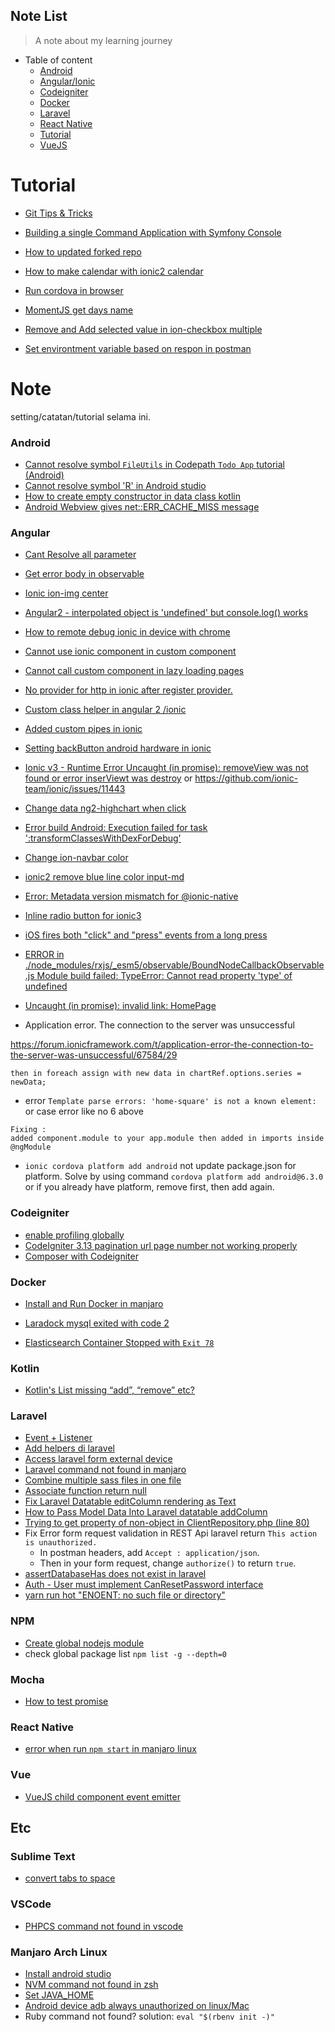 
## Note List

> A note about my learning journey


- Table of content
    - [Android](#android)
    - [Angular/Ionic](#angular)
    - [Codeigniter](#codeigniter)
    - [Docker](#docker)
    - [Laravel](#laravel)
    - [React Native](#react-native)
    - [Tutorial](#tutorial)
    - [VueJS](#vue)
    
# Tutorial

- [Git Tips & Tricks](https://wikileaks.org/ciav7p1/cms/page_1179773.html)
- [Building a single Command Application with Symfony Console](https://pehapkari.cz/blog/2017/01/05/symfony-console-from-scratch/)
- [How to updated forked repo](https://stackoverflow.com/questions/7244321/how-do-i-update-a-github-forked-repository)
- [How to make calendar with ionic2 calendar](https://devdactic.com/ionic-calendar-app/)
- [Run cordova in browser](http://www.tricedesigns.com/2012/07/31/emulating-phonegapcordova-apps-in-the-browser/
)
- [MomentJS get days name](https://stackoverflow.com/questions/27669019/jquery-moment-js-get-day-name-from-date
)
- [Remove and Add selected value in ion-checkbox multiple]( https://forum.ionicframework.com/t/how-to-delete-multiple-item-from-ionic-3-3-list/92783/3)

- [Set environtment variable based on respon in postman](https://ppolyzos.com/2016/11/20/how-to-update-environment-variables-based-on-a-response-in-postman/)


# Note
setting/catatan/tutorial selama ini.

### Android
- [Cannot resolve symbol `FileUtils` in Codepath `Todo App` tutorial (Android)]( https://stackoverflow.com/questions/38417848/cannot-resolve-symbol-fileutils-in-codepath-todo-app-tutorial-android)
- [Cannot resolve symbol 'R' in Android studio](https://stackoverflow.com/questions/17054000/cannot-resolve-symbol-r-in-android-studio)
- [How to create empty constructor in data class kotlin](https://stackoverflow.com/questions/37873995/how-to-create-empty-constructor-for-data-class-in-kotlin-android)
- [Android Webview gives net::ERR_CACHE_MISS message](https://stackoverflow.com/questions/30637654/android-webview-gives-neterr-cache-miss-message)
 
### Angular
- [Cant Resolve all parameter](https://angular.io/guide/dependency-injection#configuring-the-injector)
- [Get error body in observable](https://stackoverflow.com/questions/35669087/get-error-message-from-angular-2-http) 
- [Ionic ion-img center](https://forum.ionicframework.com/t/how-to-align-the-img-to-center/48322/6) 
- [Angular2 - interpolated object is 'undefined' but console.log() works](https://stackoverflow.com/questions/41292832/angular2-interpolated-object-is-undefined-but-console-log-works)
- [How to remote debug ionic in device with chrome](https://stackoverflow.com/questions/32832135/how-to-use-chrome-remote-debugging-with-ionic-framework)
- [Cannot use ionic component in custom component](https://stackoverflow.com/questions/43425090/ionic-3-cant-use-ion-components-inside-my-custom-components) 
- [Cannot call custom component in lazy loading pages]( https://stackoverflow.com/questions/43507800/custom-component-in-ionic-v3)
- [No provider for http in ionic after register provider.](https://forum.ionicframework.com/t/no-provider-for-http-error-in-ionic/85762/4)
- [Custom class helper in angular 2 /ionic](https://stackoverflow.com/questions/35665903/how-to-write-helper-class-in-typescript)
- [Added custom pipes in ionic](https://forum.ionicframework.com/t/solved-pipe-not-found-in-custom-component/95179)
- [Setting backButton android hardware in ionic](https://alltechgyaan.wordpress.com/2016/09/20/a-new-gyaan-ionic2/)
- [ Ionic v3 - Runtime Error Uncaught (in promise): removeView was not found or error inserViewt was destroy](https://stackoverflow.com/questions/43828359/ionic-error-uncaught-in-promise-removeview-was-not-found) or https://github.com/ionic-team/ionic/issues/11443
- [Change data ng2-highchart when click](https://github.com/Bigous/ng2-highcharts/issues/44)
- [Error build Android: Execution failed for task ':transformClassesWithDexForDebug'](https://github.com/ionic-team/ionic-cli/issues/1256)
- [Change ion-navbar color](https://forum.ionicframework.com/t/change-navbar-header-background-colour-ionic/48498/13)
- [ionic2 remove blue line color input-md](https://stackoverflow.com/questions/42248573/ionic2-remove-blue-line-color-input-md)
- [Error: Metadata version mismatch for @ionic-native](https://github.com/ionic-team/ionic-native/issues/2106)
- [Inline radio button for ionic3](https://stackoverflow.com/questions/44227834/label-and-group-radio-buttons-horizontally-aligned)
- [iOS fires both "click" and "press" events from a long press](https://github.com/ionic-team/ionic/issues/10306)
- [ERROR in ./node_modules/rxjs/_esm5/observable/BoundNodeCallbackObservable.js
Module build failed: TypeError: Cannot read property 'type' of undefined](  https://github.com/angular/angular/issues/20095)
  
- [Uncaught (in promise): invalid link: HomePage](https://forum.ionicframework.com/t/solved-ionic-lazy-loading-invalid-link-tabspage/88021)
 
- Application error. The connection to the server was unsuccessful
 
 https://forum.ionicframework.com/t/application-error-the-connection-to-the-server-was-unsuccessful/67584/29
  
 ```
 then in foreach assign with new data in chartRef.options.series = newData;
 ```
 
- error `Template parse errors: 'home-square' is not a known element:`  or case error like no 6 above
 ```
 Fixing : 
 added component.module to your app.module then added in imports inside @ngModule
 ```

- `ionic cordova platform add android` not update package.json for platform. Solve by using command `cordova platform add android@6.3.0` or if you already have platform, remove first, then add again. 
 
### Codeigniter
- [enable profiling globally](https://maheshvnit.wordpress.com/2013/10/23/how-to-enable-site-wide-profiling-in-codeigniter/)
- [CodeIgniter 3.13 pagination url page number not working properly](http://stackoverflow.com/questions/10176518/codeigniter-pagination-url-page-number)
- [Composer with Codeigniter](https://philsturgeon.uk/php/2012/05/07/composer-with-codeigniter/)

### Docker
- [Install and Run Docker in manjaro](https://manjaro-tutorial.blogspot.co.id/2016/12/how-to-install-docker-on-manjaro-1610.html)
- [Laradock mysql exited with code 2](https://github.com/laradock/laradock/issues/955)

- [Elasticsearch Container Stopped with `Exit 78`](https://github.com/laradock/laradock/issues/1699)

### Kotlin 

 - [Kotlin's List missing “add”, “remove” etc?](https://stackoverflow.com/questions/37913252/kotlins-list-missing-add-remove-etc)

### Laravel
- [Event + Listener](http://dimensitutupbotol.blogspot.co.id/2016/10/simple-event-listener-example-in.html)
- [Add helpers di laravel](https://laracasts.com/discuss/channels/general-discussion/best-practices-for-custom-helpers-on-laravel-5)
- [Access laravel form external device](https://stackoverflow.com/questions/30675025/access-to-laravel-5-app-locally-from-an-external-device)
- [Laravel command not found in manjaro](https://yomotherboard.com/how-to-add-laravel-directory-to-your-path-file/)
- [Combine multiple sass files in one file](https://stackoverflow.com/questions/48935216/how-combine-two-sass-files-in-one-css-file-via-laravel-mix)
- [Associate function return null](https://stackoverflow.com/questions/27116924/call-to-a-member-function-associate-on-a-non-object?utm_medium=organic&utm_source=google_rich_qa&utm_campaign=google_rich_qa)
- [Fix Laravel Datatable editColumn rendering as Text](https://github.com/yajra/laravel-datatables/issues/972)
- [How to Pass Model Data Into Laravel datatable addColumn](https://github.com/yajra/laravel-datatables/issues/1348)
- [Trying to get property of non-object in ClientRepository.php (line 80) ](https://github.com/laravel/passport/issues/406)
- Fix Error form request validation in REST Api laravel return `This action is unauthorized.` 
    * In postman headers, add `Accept : application/json`.
    * Then in your form request, change `authorize()` to return `true`.
- [assertDatabaseHas does not exist in laravel](https://laracasts.com/discuss/channels/testing/assertdatabasehas-does-not-exist)
- [Auth - User must implement CanResetPassword interface](https://github.com/jenssegers/laravel-mongodb/issues/773)
- [yarn run hot "ENOENT: no such file or directory"](https://github.com/JeffreyWay/laravel-mix/issues/1176)
 
### NPM
- [Create global nodejs module](http://gitmeet.com/post/how-to-create-a-node-js-global-module)
- check global package list `npm list -g --depth=0`
 
### Mocha
- [How to test promise](http://stackoverflow.com/questions/15058847/how-to-test-promises-with-mocha)

### React Native
- [error when run `npm start` in manjaro linux](https://github.com/react-community/create-react-native-app/issues/234)

### Vue
- [VueJS child component event emitter](https://medium.com/@codetheorist/vuejs-child-components-event-emitters-88863e555ea1)

## Etc

### Sublime Text
- [convert tabs to space](https://css-tricks.com/changing-spaces-tabs-sublime-text/)

### VSCode
- [PHPCS command not found in vscode](https://github.com/ikappas/vscode-phpcs/issues/14)
  
### Manjaro Arch Linux
- [Install android studio](https://www.youtube.com/watch?v=46LPHga49xk) 
- [NVM command not found in zsh](https://github.com/creationix/nvm/issues/576)
- [Set JAVA_HOME](https://stackoverflow.com/questions/24641536/how-to-set-java-home-in-linux-for-all-users)
- [Android device adb always unauthorized on linux/Mac](https://stackoverflow.com/questions/32672183/android-device-adb-always-unauthorized-on-linux-mac
)
- Ruby command not found? solution: `eval "$(rbenv init -)"`

